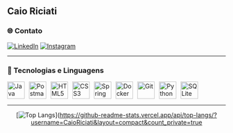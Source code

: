 ## Caio Riciati

### 🌐 Contato

[![LinkedIn](https://img.shields.io/badge/LinkedIn-0077B5?style=for-the-badge&logo=linkedin&logoColor=white)](https://www.linkedin.com/in/caio-esdras-079b66328/)
[![Instagram](https://img.shields.io/badge/Instagram-E4405F?style=for-the-badge&logo=instagram&logoColor=white)](https://www.instagram.com/riciati.caio/)

---


### 🚀 Tecnologias e Linguagens

<div style="display: flex; flex-wrap: wrap; gap: 10px;">
  <img src="https://cdn.jsdelivr.net/gh/devicons/devicon/icons/java/java-original.svg" alt="Java" width="40" height="40"/>
  <img src="https://www.vectorlogo.zone/logos/getpostman/getpostman-icon.svg" alt="Postman" width="40" height="40"/>
  <img src="https://cdn.jsdelivr.net/gh/devicons/devicon/icons/html5/html5-original.svg" alt="HTML5" width="40" height="40"/>
  <img src="https://cdn.jsdelivr.net/gh/devicons/devicon/icons/css3/css3-original.svg" alt="CSS3" width="40" height="40"/>
  <img src="https://cdn.jsdelivr.net/gh/devicons/devicon/icons/spring/spring-original.svg" alt="Spring Boot" width="40" height="40"/>
  <img src="https://cdn.jsdelivr.net/gh/devicons/devicon/icons/docker/docker-original.svg" alt="Docker" width="40" height="40"/>
  <img src="https://cdn.jsdelivr.net/gh/devicons/devicon/icons/git/git-original.svg" alt="Git" width="40" height="40"/>
  <img src="https://cdn.jsdelivr.net/gh/devicons/devicon/icons/python/python-original.svg" alt="Python" width="40" height="40"/>
  <img src="https://cdn.jsdelivr.net/gh/devicons/devicon/icons/sqlite/sqlite-original.svg" alt="SQLite" width="40" height="40"/>
</div>

---

<div align="center">

[![Top Langs](https://github-readme-stats.vercel.app/api/top-langs/?username=CaioRiciatil&layout=compact&count_private=true&show_icons=true&theme=default&hide=html&locale=pt-br)](https://github-readme-stats.vercel.app/api/top-langs/?username=CaioRiciati&layout=compact&count_private=true


</div>
